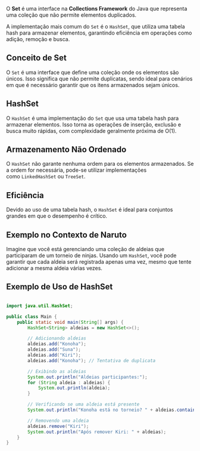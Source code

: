 O **Set** é uma interface na **Collections Framework** do Java que representa uma coleção que não permite elementos duplicados.

A implementação mais comum do `Set` é o `HashSet`, que utiliza uma tabela hash para armazenar elementos, garantindo eficiência em operações como adição, remoção e busca.

## **Conceito de Set**

O `Set` é uma interface que define uma coleção onde os elementos são únicos. Isso significa que não permite duplicatas, sendo ideal para cenários em que é necessário garantir que os itens armazenados sejam únicos.
## **HashSet**
O `HashSet` é uma implementação do `Set` que usa uma tabela hash para armazenar elementos. Isso torna as operações de inserção, exclusão e busca muito rápidas, com complexidade geralmente próxima de O(1).
## **Armazenamento Não Ordenado**
O `HashSet` não garante nenhuma ordem para os elementos armazenados. Se a ordem for necessária, pode-se utilizar implementações como `LinkedHashSet` ou `TreeSet`.
## **Eficiência**
Devido ao uso de uma tabela hash, o `HashSet` é ideal para conjuntos grandes em que o desempenho é crítico.
## **Exemplo no Contexto de Naruto**

Imagine que você está gerenciando uma coleção de aldeias que participaram de um torneio de ninjas. Usando um `HashSet`, você pode garantir que cada aldeia será registrada apenas uma vez, mesmo que tente adicionar a mesma aldeia várias vezes.

## Exemplo de Uso de HashSet

```Java

import java.util.HashSet;

public class Main {
    public static void main(String[] args) {
        HashSet<String> aldeias = new HashSet<>();

        // Adicionando aldeias
        aldeias.add("Konoha");
        aldeias.add("Suna");
        aldeias.add("Kiri");
        aldeias.add("Konoha"); // Tentativa de duplicata

        // Exibindo as aldeias
        System.out.println("Aldeias participantes:");
        for (String aldeia : aldeias) {
            System.out.println(aldeia);
        }

        // Verificando se uma aldeia está presente
        System.out.println("Konoha está no torneio? " + aldeias.contains("Konoha"));

        // Removendo uma aldeia
        aldeias.remove("Kiri");
        System.out.println("Após remover Kiri: " + aldeias);
    }
}
```